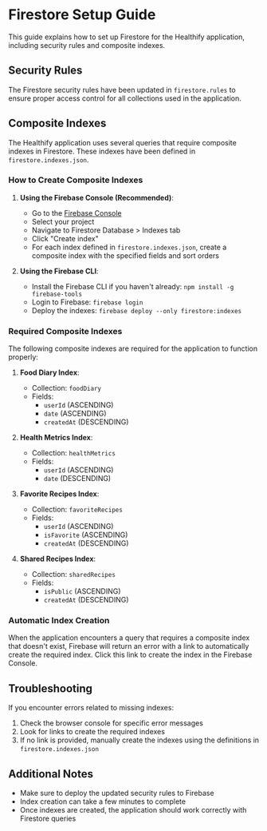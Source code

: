 # Firestore Setup Guide

This guide explains how to set up Firestore for the Healthify application, including security rules and composite indexes.

## Security Rules

The Firestore security rules have been updated in `firestore.rules` to ensure proper access control for all collections used in the application.

## Composite Indexes

The Healthify application uses several queries that require composite indexes in Firestore. These indexes have been defined in `firestore.indexes.json`.

### How to Create Composite Indexes

1. **Using the Firebase Console (Recommended)**:
   - Go to the [Firebase Console](https://console.firebase.google.com/)
   - Select your project
   - Navigate to Firestore Database > Indexes tab
   - Click "Create index"
   - For each index defined in `firestore.indexes.json`, create a composite index with the specified fields and sort orders

2. **Using the Firebase CLI**:
   - Install the Firebase CLI if you haven't already: `npm install -g firebase-tools`
   - Login to Firebase: `firebase login`
   - Deploy the indexes: `firebase deploy --only firestore:indexes`

### Required Composite Indexes

The following composite indexes are required for the application to function properly:

1. **Food Diary Index**:
   - Collection: `foodDiary`
   - Fields:
     - `userId` (ASCENDING)
     - `date` (ASCENDING)
     - `createdAt` (DESCENDING)

2. **Health Metrics Index**:
   - Collection: `healthMetrics`
   - Fields:
     - `userId` (ASCENDING)
     - `date` (DESCENDING)

3. **Favorite Recipes Index**:
   - Collection: `favoriteRecipes`
   - Fields:
     - `userId` (ASCENDING)
     - `isFavorite` (ASCENDING)
     - `createdAt` (DESCENDING)

4. **Shared Recipes Index**:
   - Collection: `sharedRecipes`
   - Fields:
     - `isPublic` (ASCENDING)
     - `createdAt` (DESCENDING)

### Automatic Index Creation

When the application encounters a query that requires a composite index that doesn't exist, Firebase will return an error with a link to automatically create the required index. Click this link to create the index in the Firebase Console.

## Troubleshooting

If you encounter errors related to missing indexes:

1. Check the browser console for specific error messages
2. Look for links to create the required indexes
3. If no link is provided, manually create the indexes using the definitions in `firestore.indexes.json`

## Additional Notes

- Make sure to deploy the updated security rules to Firebase
- Index creation can take a few minutes to complete
- Once indexes are created, the application should work correctly with Firestore queries